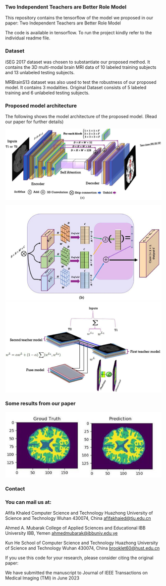 
### Two Independent Teachers are Better Role Model





This repository contains the tensorflow  of the model we proposed in our paper: Two Independent Teachers are Better Role Model

The code is available in tensorflow. To run the project kindly refer to the individual readme file.





### Dataset


iSEG 2017 dataset was chosen to substantiate our proposed method. It contains the 3D multi-modal brain MRI data of 10 labeled training subjects and 13 unlabeled testing subjects.


MRBrainS13 dataset was also used to test the robustness of our proposed model. It contains 3 modalities. Original Dataset consists of 5 labeled training and 6 unlabeled testing subjects. 




### Proposed model architecture

The following shows the model architecture of the proposed model. (Read our paper for further details)

![model](./Proposed_Model.jpg)

![model](./Proposed_Model2.jpg)
![model](./Proposed_Model3.jpg)






### Some results from our paper


![model](./Result.jpg)




### Contact

###  You can mail us at: 



Afifa Khaled 
Computer Science and Technology
Huazhong University of Science and Technology
Wuhan 430074, China
afifakhaied@tju.edu.cn

Ahmed A. Mubarak
College of Applied Sciences and Educational
IBB University
IBB, Yemen
ahmedmubarak@ibbuniv.edu.ye

Kun He
School of Computer Science and Technology
Huazhong University of Science and Technology
Wuhan 430074, China
brooklet60@hust.edu.cn



If you use this code for your research, please consider citing the original paper:


We have submitted the manuscript to Journal of IEEE Transactions on Medical Imaging (TMI) in June 2023

 



